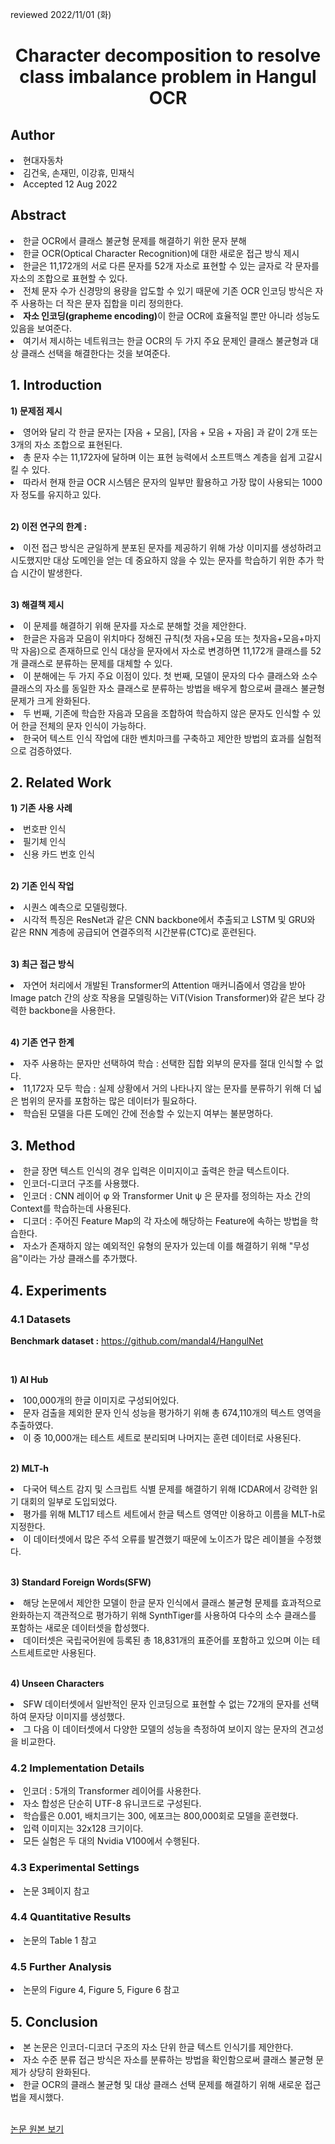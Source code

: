 reviewed 2022/11/01 (화)

<div align='center'>
    <h1>Character decomposition to resolve class imbalance problem in Hangul OCR</h1>
</div>

<h2>Author</h2>
<li>현대자동차</li> 
<li>김건욱, 손재민, 이강휴, 민재식</li>
<li>Accepted 12 Aug 2022</li>


<h2>Abstract</h2>
<li>한글 OCR에서 클래스 불균형 문제를 해결하기 위한 문자 분해</li>
<li>한글 OCR(Optical Character Recognition)에 대한 새로운 접근 방식 제시</li>
<li>한글은 11,172개의 서로 다른 문자를 52개 자소로 표현할 수 있는 글자로 각 문자를 자소의 조합으로 표현할 수 있다.</li>
<li>전체 문자 수가 신경망의 용량을 압도할 수 있기 때문에 기존 OCR 인코딩 방식은 자주 사용하는 더 작은 문자 집합을 미리 정의한다.</li>
<li><b>자소 인코딩(grapheme encoding)</b>이 한글 OCR에 효율적일 뿐만 아니라 성능도 있음을 보여준다.</li>
<li>여기서 제시하는 네트워크는 한글 OCR의 두 가지 주요 문제인 클래스 불균형과 대상 클래스 선택을 해결한다는 것을 보여준다.</li>

<h2>1. Introduction</h2>

<b>1) 문제점 제시</b> 
<li>영어와 달리 각 한글 문자는 [자음 + 모음], [자음 + 모음 + 자음] 과 같이 2개 또는 3개의 자소 조합으로 표현된다. </li>
<li>총 문자 수는 11,172자에 달하며 이는 표현 능력에서 소프트맥스 계층을 쉽게 고갈시킬 수 있다. </li>
<li>따라서 현재 한글 OCR 시스템은 문자의 일부만 활용하고 가장 많이 사용되는 1000자 정도를 유지하고 있다.</li>

<br>

<b>2) 이전 연구의 한계 :</b> 
<li>이전 접근 방식은 균일하게 분포된 문자를 제공하기 위해 가상 이미지를 생성하려고 시도했지만 대상 도메인을 얻는 데 중요하지 않을 수 있는 문자를 학습하기 위한 추가 학습 시간이 발생한다.</li>

<br>

<b>3) 해결책 제시</b>
<li>이 문제를 해결하기 위해 문자를 자소로 분해할 것을 제안한다.</li>
<li>한글은 자음과 모음이 위치마다 정해진 규칙(첫 자음+모음 또는 첫자음+모음+마지막 자음)으로 존재하므로 인식 대상을 문자에서 자소로 변경하면 11,172개 클래스를 52개 클래스로 분류하는 문제를 대체할 수 있다.</li>
<li>이 분해에는 두 가지 주요 이점이 있다. 첫 번째, 모델이 문자의 다수 클래스와 소수 클래스의 자소를 동일한 자소 클래스로 분류하는 방법을 배우게 함으로써 클래스 불균형 문제가 크게 완화된다.</li>
<li>두 번째, 기존에 학습한 자음과 모음을 조합하여 학습하지 않은 문자도 인식할 수 있어 한글 전체의 문자 인식이 가능하다.</li>
<li>한국어 텍스트 인식 작업에 대한 벤치마크를 구축하고 제안한 방법의 효과를 실험적으로 검증하였다.</li>


<h2>2. Related Work</h2>

<b>1) 기존 사용 사례</b>
<li>번호판 인식</li> 
<li>필기체 인식</li>
<li>신용 카드 번호 인식</li>

<br>

<b>2) 기존 인식 작업</b> 
<li>시퀀스 예측으로 모델링했다.</li> 
<li>시각적 특징은 ResNet과 같은 CNN backbone에서 추출되고 LSTM 및 GRU와 같은 RNN 계층에 공급되어 연결주의적 시간분류(CTC)로 훈련된다.</li>

<br>

<b>3) 최근 접근 방식</b> 
<li>자연어 처리에서 개발된 Transformer의 Attention 매커니즘에서 영감을 받아 Image patch 간의 상호 작용을 모델링하는 ViT(Vision Transformer)와 같은 보다 강력한 backbone을 사용한다.</li>

<br>

<b>4) 기존 연구 한계</b>
<li>자주 사용하는 문자만 선택하여 학습 : 선택한 집합 외부의 문자를 절대 인식할 수 없다.</li>
<li>11,172자 모두 학습 : 실제 상황에서 거의 나타나지 않는 문자를 분류하기 위해 더 넓은 범위의 문자를 포함하는 많은 데이터가 필요하다.</li>
<li>학습된 모델을 다른 도메인 간에 전송할 수 있는지 여부는 불분명하다.</li>

<h2>3. Method</h2>
<li>한글 장면 텍스트 인식의 경우 입력은 이미지이고 출력은 한글 텍스트이다.</li>
<li>인코더-디코더 구조를 사용했다.</li>
<li>인코더 : CNN 레이어 φ 와 Transformer Unit ψ 은 문자를 정의하는 자소 간의 Context를 학습하는데 사용된다.</li>
<li>디코더 : 주어진 Feature Map의 각 자소에 해당하는 Feature에 속하는 방법을 학습한다.</li>
<li>자소가 존재하지 않는 예외적인 유형의 문자가 있는데 이를 해결하기 위해 "무성음"이라는 가상 클래스를 추가했다.</li>

<h2>4. Experiments</h2>
<h3>4.1 Datasets</h3>

<b>Benchmark dataset :</b> https://github.com/mandal4/HangulNet

<br>

<b>1) AI Hub</b>
<li>100,000개의 한글 이미지로 구성되어있다.</li>
<li>문자 검출을 제외한 문자 인식 성능을 평가하기 위해 총 674,110개의 텍스트 영역을 추출하였다.</li>
<li>이 중 10,000개는 테스트 세트로 분리되며 나머지는 훈련 데이터로 사용된다.</li>

<br>

<b>2) MLT-h</b>
<li>다국어 텍스트 감지 및 스크립트 식별 문제를 해결하기 위해 ICDAR에서 강력한 읽기 대회의 일부로 도입되었다.</li>
<li>평가를 위해 MLT17 테스트 세트에서 한글 텍스트 영역만 이용하고 이름을 MLT-h로 지정한다.</li>
<li>이 데이터셋에서 많은 주석 오류를 발견했기 때문에 노이즈가 많은 레이블을 수정했다.</li>

<br>

<b>3) Standard Foreign Words(SFW)</b>
<li>해당 논문에서 제안한 모델이 한글 문자 인식에서 클래스 불균형 문제를 효과적으로 완화하는지 객관적으로 평가하기 위해 SynthTiger를 사용하여 다수의 소수 클래스를 포함하는 새로운 데이터셋을 합성했다.</li>
<li>데이터셋은 국립국어원에 등록된 총 18,831개의 표준어를 포함하고 있으며 이는 테스트세트로만 사용된다.</li>

<br>

<b>4) Unseen Characters</b>
<li>SFW 데이터셋에서 일반적인 문자 인코딩으로 표현할 수 없는 72개의 문자를 선택하여 문자당 이미지를 생성했다.</li>
<li>그 다음 이 데이터셋에서 다양한 모델의 성능을 측정하여 보이지 않는 문자의 견고성을 비교한다.</li>

<h3>4.2 Implementation Details</h3>
<li>인코더 : 5개의 Transformer 레이어를 사용한다.</li>
<li>자소 합성은 단순히 UTF-8 유니코드로 구성된다.</li>
<li>학습률은 0.001, 배치크기는 300, 에포크는 800,000회로 모델을 훈련했다.</li>
<li>입력 이미지는 32x128 크기이다.</li>
<li>모든 실험은 두 대의 Nvidia V100에서 수행된다.</li>

<h3>4.3 Experimental Settings</h3>
<li>논문 3페이지 참고</li>

<h3>4.4 Quantitative Results</h3>
<li>논문의 Table 1 참고</li>

<h3>4.5 Further Analysis</h3>
<li>논문의 Figure 4, Figure 5, Figure 6 참고</li>

<h2>5. Conclusion</h3>
<li>본 논문은 인코더-디코더 구조의 자소 단위 한글 텍스트 인식기를 제안한다.</li>
<li>자소 수준 분류 접근 방식은 자소를 분류하는 방법을 확인함으로써 클래스 불균형 문제가 상당히 완화된다.</li>
<li>한글 OCR의 클래스 불균형 및 대상 클래스 선택 문제를 해결하기 위해 새로운 접근법을 제시했다.</li>

<br>

<a href='https://arxiv.org/abs/2208.06079'>논문 원본 보기</a>